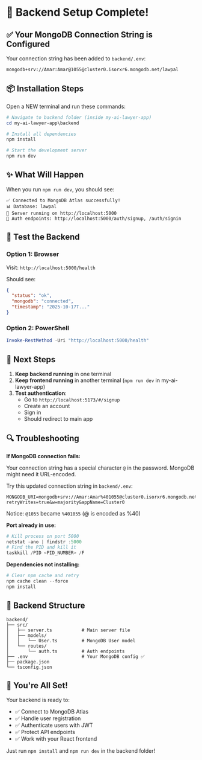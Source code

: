 # 🚀 Backend Setup Complete!

## ✅ Your MongoDB Connection String is Configured

Your connection string has been added to `backend/.env`:
```
mongodb+srv://Amar:Amar@1055@cluster0.isorxr6.mongodb.net/lawpal
```

## 📦 Installation Steps

Open a NEW terminal and run these commands:

```powershell
# Navigate to backend folder (inside my-ai-lawyer-app)
cd my-ai-lawyer-app\backend

# Install all dependencies
npm install

# Start the development server
npm run dev
```

## ✨ What Will Happen

When you run `npm run dev`, you should see:
```
✅ Connected to MongoDB Atlas successfully!
📊 Database: lawpal
🚀 Server running on http://localhost:5000
📡 Auth endpoints: http://localhost:5000/auth/signup, /auth/signin
```

## 🧪 Test the Backend

### Option 1: Browser
Visit: `http://localhost:5000/health`

Should see:
```json
{
  "status": "ok",
  "mongodb": "connected",
  "timestamp": "2025-10-17T..."
}
```

### Option 2: PowerShell
```powershell
Invoke-RestMethod -Uri "http://localhost:5000/health"
```

## 🎯 Next Steps

1. **Keep backend running** in one terminal
2. **Keep frontend running** in another terminal (`npm run dev` in my-ai-lawyer-app)
3. **Test authentication**:
   - Go to `http://localhost:5173/#/signup`
   - Create an account
   - Sign in
   - Should redirect to main app

## 🔍 Troubleshooting

**If MongoDB connection fails:**

Your connection string has a special character `@` in the password. MongoDB might need it URL-encoded.

Try this updated connection string in `backend/.env`:

```env
MONGODB_URI=mongodb+srv://Amar:Amar%401055@cluster0.isorxr6.mongodb.net/lawpal?retryWrites=true&w=majority&appName=Cluster0
```

Notice: `@1055` became `%401055` (@ is encoded as %40)

**Port already in use:**
```powershell
# Kill process on port 5000
netstat -ano | findstr :5000
# Find the PID and kill it
taskkill /PID <PID_NUMBER> /F
```

**Dependencies not installing:**
```powershell
# Clear npm cache and retry
npm cache clean --force
npm install
```

## 📁 Backend Structure

```
backend/
├── src/
│   ├── server.ts           # Main server file
│   ├── models/
│   │   └── User.ts         # MongoDB User model
│   └── routes/
│       └── auth.ts         # Auth endpoints
├── .env                    # Your MongoDB config ✅
├── package.json
└── tsconfig.json
```

## 🎉 You're All Set!

Your backend is ready to:
- ✅ Connect to MongoDB Atlas
- ✅ Handle user registration
- ✅ Authenticate users with JWT
- ✅ Protect API endpoints
- ✅ Work with your React frontend

Just run `npm install` and `npm run dev` in the backend folder!
